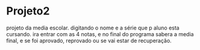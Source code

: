 # Projeto2
projeto da media escolar.
digitando o nome e a série que p aluno esta cursando.
ira entrar com as 4 notas, e no final do programa sabera a media final, e se foi aprovado, reprovado ou se vai estar de recuperação.

